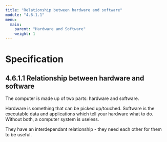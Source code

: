 ```yaml
---
title: "Relationship between hardware and software"
module: "4.6.1.1"
menu:
  main:
    parent: "Hardware and Software"
    weight: 1
---
```


# Specification

## 4.6.1.1 Relationship between hardware and software
The computer is made up of two parts: hardware and software.

Hardware is something that can be picked up/touched.
Software is the executable data and applications which tell your hardware what to do.
Without both, a computer system is useless.

They have an interdependant relationship - they need each other for them to be useful.